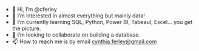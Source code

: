 - 👋 Hi, I’m @cferley
- 👀 I’m interested in almost everything but mainly data!
- 🌱 I’m currently learning SQL, Python, Power BI, Tabeaul, Excel... you get the picture.
- 💞️ I’m looking to collaborate on building a database. 
- 📫 How to reach me is by email cynthia.ferley@gmail.com

<!---
cferley/cferley is a ✨ special ✨ repository because its `README.md` (this file) appears on your GitHub profile.
You can click the Preview link to take a look at your changes.
--->
